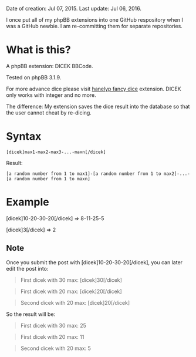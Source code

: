 Date of creation: Jul 07, 2015. Last update: Jul 06, 2016.

I once put all of my phpBB extensions into one GitHub respository when I was a GitHub newbie. I am re-committing them for separate repositories.

# What is this?

A phpBB extension: DICEK BBCode.

Tested on phpBB 3.1.9.

For more advance dice please visit [hanelyp fancy dice](https://www.phpbb.com/community/viewtopic.php?f=456&t=2306161) extension. DICEK only works with integer and no more.

The difference: My extension saves the dice result into the database so that the user cannot cheat by re-dicing.

# Syntax

`[dicek]max1-max2-max3-...-maxn[/dicek]`

Result:

`[a random number from 1 to max1]-[a random number from 1 to max2]-...-[a random number from 1 to maxn]`

# Example

[dicek]10-20-30-20[/dicek] => 8-11-25-5

[dicek]3[/dicek] => 2

## Note

Once you submit the post with [dicek]10-20-30-20[/dicek], you can later edit the post into:

> First dicek with 30 max: [dicek]30[/dicek]

> First dicek with 20 max: [dicek]20[/dicek]

> Second dicek with 20 max: [dicek]20[/dicek]

So the result will be:

> First dicek with 30 max: 25

> First dicek with 20 max: 11

> Second dicek with 20 max: 5
